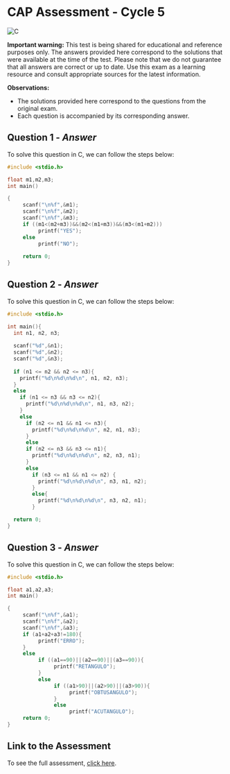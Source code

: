 # CAP Assessment - Cycle 5

![C](https://img.shields.io/badge/c-DA1F26?style=for-the-badge&logo=c&logoColor=white)

**Important warning:**
This test is being shared for educational and reference purposes only. The answers provided here correspond to the solutions that were available at the time of the test. Please note that we do not guarantee that all answers are correct or up to date. Use this exam as a learning resource and consult appropriate sources for the latest information.

**Observations:**
- The solutions provided here correspond to the questions from the original exam.
- Each question is accompanied by its corresponding answer.

## Question 1 - *Answer*

To solve this question in C, we can follow the steps below:

```c
#include <stdio.h>

float m1,m2,m3;
int main()

{
     scanf("\n%f",&m1);
     scanf("\n%f",&m2);
     scanf("\n%f",&m3);
     if ((m1<(m2+m3))&&(m2<(m1+m3))&&(m3<(m1+m2)))
          printf("YES");
     else
          printf("NO");
          
     return 0;
}
```

## Question 2 - *Answer*

To solve this question in C, we can follow the steps below:

```c
#include <stdio.h>

int main(){
  int n1, n2, n3;       
  
  scanf("%d",&n1);
  scanf("%d",&n2);
  scanf("%d",&n3);
  
  if (n1 <= n2 && n2 <= n3){
    printf("%d\n%d\n%d\n", n1, n2, n3);
  }
  else 
    if (n1 <= n3 && n3 <= n2){
      printf("%d\n%d\n%d\n", n1, n3, n2);
    }
    else 
      if (n2 <= n1 && n1 <= n3){
        printf("%d\n%d\n%d\n", n2, n1, n3);
      }
      else 
      if (n2 <= n3 && n3 <= n1){
        printf("%d\n%d\n%d\n", n2, n3, n1);
      }
      else 
        if (n3 <= n1 && n1 <= n2) {
          printf("%d\n%d\n%d\n", n3, n1, n2);
        }
        else{
          printf("%d\n%d\n%d\n", n3, n2, n1);
        }

  return 0;
}
```

## Question 3 - *Answer*

To solve this question in C, we can follow the steps below:

```c
#include <stdio.h>

float a1,a2,a3;
int main()

{
     scanf("\n%f",&a1);
     scanf("\n%f",&a2);
     scanf("\n%f",&a3);
     if (a1+a2+a3!=180){
          printf("ERRO");
     }
     else 
          if ((a1==90)||(a2==90)||(a3==90)){
               printf("RETANGULO");
          }
          else 
               if ((a1>90)||(a2>90)||(a3>90)){
                    printf("OBTUSANGULO");
               }
               else 
                    printf("ACUTANGULO");
     return 0;
}
```

## Link to the Assessment

To see the full assessment, [click here](/2020_2/CAP/Cycle5/Assessment/README.md).